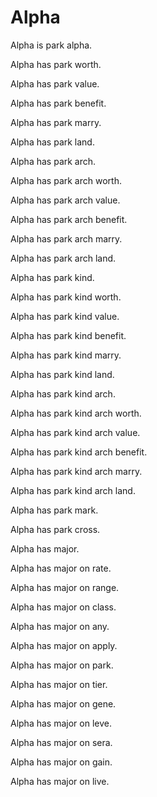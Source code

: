 # Alpha

Alpha is park alpha.

Alpha has park worth.

Alpha has park value.

Alpha has park benefit.

Alpha has park marry.

Alpha has park land.

Alpha has park arch.

Alpha has park arch worth.

Alpha has park arch value.

Alpha has park arch benefit.

Alpha has park arch marry.

Alpha has park arch land.

Alpha has park kind.

Alpha has park kind worth.

Alpha has park kind value.

Alpha has park kind benefit.

Alpha has park kind marry.

Alpha has park kind land.

Alpha has park kind arch.

Alpha has park kind arch worth.

Alpha has park kind arch value.

Alpha has park kind arch benefit.

Alpha has park kind arch marry.

Alpha has park kind arch land.

Alpha has park mark.

Alpha has park cross.

Alpha has major.

Alpha has major on rate.

Alpha has major on range.

Alpha has major on class.

Alpha has major on any.

Alpha has major on apply.

Alpha has major on park.

Alpha has major on tier.

Alpha has major on gene.

Alpha has major on leve.

Alpha has major on sera.

Alpha has major on gain.

Alpha has major on live.